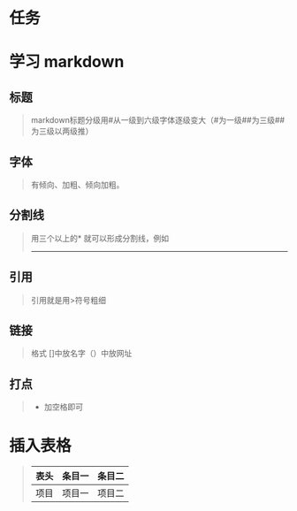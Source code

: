 

# 任务

# 学习  markdown 

## 标题

> markdown标题分级用#从一级到六级字体逐级变大（#为一级##为三级##为三级以两级推）

## 字体

> 有倾向、加粗、倾向加粗。

## 分割线

> 用三个以上的* 就可以形成分割线，例如
>
> ------

## 引用

> 引用就是用>符号粗细
## 链接
> []()格式 []中放名字（）中放网址
## 打点
> * 加空格即可
# 插入表格
> 表头|条目一|条目二
> :---:|:---:|:---:
> 项目|项目一|项目二
